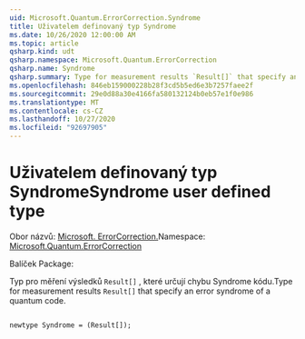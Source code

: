 ```yaml
---
uid: Microsoft.Quantum.ErrorCorrection.Syndrome
title: Uživatelem definovaný typ Syndrome
ms.date: 10/26/2020 12:00:00 AM
ms.topic: article
qsharp.kind: udt
qsharp.namespace: Microsoft.Quantum.ErrorCorrection
qsharp.name: Syndrome
qsharp.summary: Type for measurement results `Result[]` that specify an error syndrome of a quantum code.
ms.openlocfilehash: 846eb159000228b28f3cd5b5ed6e3b7257faee2f
ms.sourcegitcommit: 29e0d88a30e4166fa580132124b0eb57e1f0e986
ms.translationtype: MT
ms.contentlocale: cs-CZ
ms.lasthandoff: 10/27/2020
ms.locfileid: "92697905"
---
```

# <a name="syndrome-user-defined-type"></a><span data-ttu-id="75864-102">Uživatelem definovaný typ Syndrome</span><span class="sxs-lookup"><span data-stu-id="75864-102">Syndrome user defined type</span></span>

<span data-ttu-id="75864-103">Obor názvů: [Microsoft. ErrorCorrection.](xref:Microsoft.Quantum.ErrorCorrection)</span><span class="sxs-lookup"><span data-stu-id="75864-103">Namespace: [Microsoft.Quantum.ErrorCorrection](xref:Microsoft.Quantum.ErrorCorrection)</span></span>

<span data-ttu-id="75864-104">Balíček [](https://nuget.org/packages/)</span><span class="sxs-lookup"><span data-stu-id="75864-104">Package: [](https://nuget.org/packages/)</span></span>


<span data-ttu-id="75864-105">Typ pro měření výsledků `Result[]` , které určují chybu Syndrome kódu.</span><span class="sxs-lookup"><span data-stu-id="75864-105">Type for measurement results `Result[]` that specify an error syndrome of a quantum code.</span></span>

```qsharp

newtype Syndrome = (Result[]);
```

